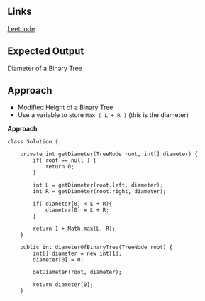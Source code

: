 ## Links
[Leetcode](https://leetcode.com/problems/diameter-of-binary-tree/description/)

## Expected Output
Diameter of a Binary Tree

## Approach
- Modified Height of a Binary Tree
- Use a variable to store `Max ( L + R )` (this is the diameter)

**Approach**
```
class Solution {

    private int getDiameter(TreeNode root, int[] diameter) {
        if( root == null ) {
            return 0;
        }

        int L = getDiameter(root.left, diameter);
        int R = getDiameter(root.right, diameter);

        if( diameter[0] < L + R){
            diameter[0] = L + R;
        }

        return 1 + Math.max(L, R);
    }

    public int diameterOfBinaryTree(TreeNode root) {
        int[] diameter = new int[1];
        diameter[0] = 0;

        getDiameter(root, diameter);

        return diameter[0];
    }

```